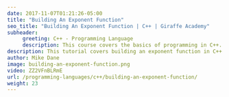 ```yaml
---
date: 2017-11-07T01:21:26-05:00
title: "Building An Exponent Function"
seo_title: "Building An Exponent Function | C++ | Giraffe Academy"
subheader:
     greeting: C++ - Programming Language
     description: This course covers the basics of programming in C++. Work your way through the videos and we'll teach you everything you need to know to start your programming journey!
description: This tutorial covers building an exponent function in C++.
author: Mike Dane
image: building-an-exponent-function.png
video: ZZ2VFnBLRmE
url: /programming-languages/c++/building-an-exponent-function/
weight: 23
---
```

